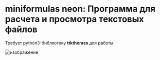 # miniformulas neon: Программа для расчета и просмотра текстовых файлов

Требует python3-библеотеку **ttkthemes** для работы

![изображение](https://user-images.githubusercontent.com/65603607/111441416-fa634100-870f-11eb-91e7-a933fd38e792.png)
